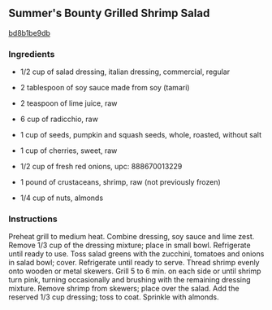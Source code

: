## Summer's Bounty Grilled Shrimp Salad

[bd8b1be9db](http://www.kraftrecipes.com/recipes/summers-bounty-grilled-shrimp-salad-75602.aspx)

### Ingredients

 - 1/2 cup of salad dressing, italian dressing, commercial, regular

 - 2 tablespoon of soy sauce made from soy (tamari)

 - 2 teaspoon of lime juice, raw

 - 6 cup of radicchio, raw

 - 1 cup of seeds, pumpkin and squash seeds, whole, roasted, without salt

 - 1 cup of cherries, sweet, raw

 - 1/2 cup of fresh red onions, upc: 888670013229

 - 1 pound of crustaceans, shrimp, raw (not previously frozen)

 - 1/4 cup of nuts, almonds

### Instructions

Preheat grill to medium heat. Combine dressing, soy sauce and lime zest. Remove 1/3 cup of the dressing mixture; place in small bowl. Refrigerate until ready to use. Toss salad greens with the zucchini, tomatoes and onions in salad bowl; cover. Refrigerate until ready to serve. Thread shrimp evenly onto wooden or metal skewers. Grill 5 to 6 min. on each side or until shrimp turn pink, turning occasionally and brushing with the remaining dressing mixture. Remove shrimp from skewers; place over the salad. Add the reserved 1/3 cup dressing; toss to coat. Sprinkle with almonds.